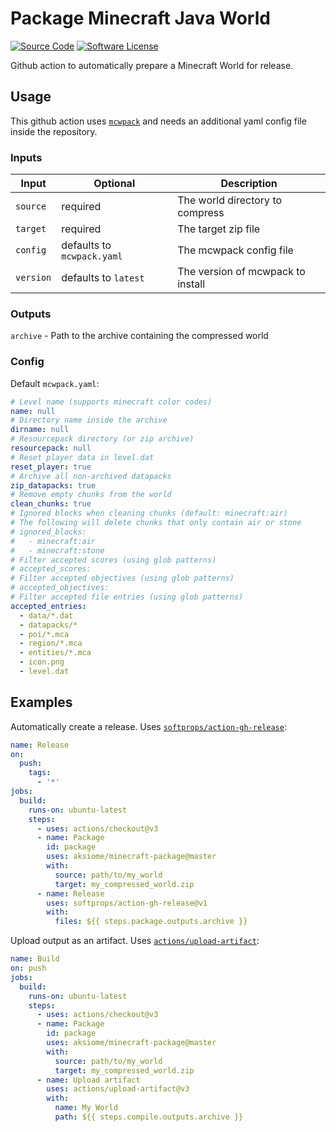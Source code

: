 # Package Minecraft Java World

[![Source Code](https://img.shields.io/badge/source-aksiome/minecraft--package-4078C0.svg?style=flat-square&labelColor=555555&logo=github)](https://github.com/aksiome/minecraft-package)
[![Software License](https://img.shields.io/github/license/aksiome/minecraft-package?style=flat-square)](https://github.com/aksiome/minecraft-package/blob/master/LICENSE)

Github action to automatically prepare a Minecraft World for release.

## Usage
This github action uses [`mcwpack`](https://github.com/aksiome/mcwpack) and needs an additional yaml config file inside the repository.

### Inputs

| Input     | Optional                   | Description                       |
| --------- | -------------------------- | --------------------------------- |
| `source`  | required                   | The world directory to compress   |
| `target`  | required                   | The target zip file               |
| `config`  | defaults to `mcwpack.yaml` | The mcwpack config file           |
| `version` | defaults to `latest`       | The version of mcwpack to install |

### Outputs
`archive` - Path to the archive containing the compressed world

### Config

Default `mcwpack.yaml`:

```yaml
# Level name (supports minecraft color codes)
name: null
# Directory name inside the archive
dirname: null
# Resourcepack directory (or zip archive)
resourcepack: null
# Reset player data in level.dat
reset_player: true
# Archive all non-archived datapacks
zip_datapacks: true
# Remove empty chunks from the world
clean_chunks: true
# Ignored blocks when cleaning chunks (default: minecraft:air)
# The following will delete chunks that only contain air or stone
# ignored_blocks:
#   - minecraft:air
#   - minecraft:stone
# Filter accepted scores (using glob patterns)
# accepted_scores:
# Filter accepted objectives (using glob patterns)
# accepted_objectives:
# Filter accepted file entries (using glob patterns)
accepted_entries:
  - data/*.dat
  - datapacks/*
  - poi/*.mca
  - region/*.mca
  - entities/*.mca
  - icon.png
  - level.dat
```

## Examples
Automatically create a release. Uses [`softprops/action-gh-release`](https://github.com/softprops/action-gh-release):
```yml
name: Release
on:
  push:
    tags:
      - '*'
jobs:
  build:
    runs-on: ubuntu-latest
    steps:
      - uses: actions/checkout@v3
      - name: Package
        id: package
        uses: aksiome/minecraft-package@master
        with:
          source: path/to/my_world
          target: my_compressed_world.zip
      - name: Release
        uses: softprops/action-gh-release@v1
        with:
          files: ${{ steps.package.outputs.archive }}
```

Upload output as an artifact. Uses [`actions/upload-artifact`](https://github.com/actions/upload-artifact):
```yml
name: Build
on: push
jobs:
  build:
    runs-on: ubuntu-latest
    steps:
      - uses: actions/checkout@v3
      - name: Package
        id: package
        uses: aksiome/minecraft-package@master
        with:
          source: path/to/my_world
          target: my_compressed_world.zip
      - name: Upload artifact
        uses: actions/upload-artifact@v3
        with:
          name: My World
          path: ${{ steps.compile.outputs.archive }}
```
